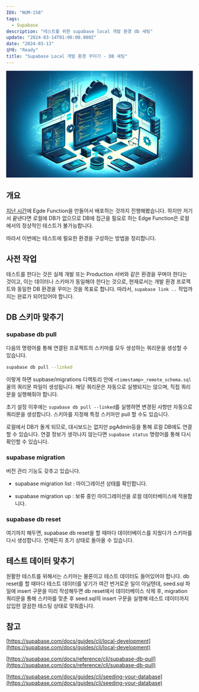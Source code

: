 ```yaml
---
IDX: "NUM-158"
tags:
  - Supabase
description: "테스트를 위한 supabase local 개발 환경 db 세팅"
update: "2024-03-14T01:06:00.000Z"
date: "2024-03-13"
상태: "Ready"
title: "Supabase Local 개발 환경 꾸미기 - DB 세팅"
---
```

![](image1.png)
## 개요

[지난 시간](https://sharknia.github.io/Supabase-Local-Dev-환경-꾸미기)에 Egde Function을 만들어서 배포하는 것까지 진행해봤습니다. 하지만 저기서 끝낸다면 로컬에 DB가 없으므로 DB에 접근을 필요로 하는 Edge Function은 로컬에서의 정상적인 테스트가 불가능합니다. 

따라서 이번에는 테스트에 필요한 환경을 구성하는 방법을 정리합니다. 

## 사전 작업

테스트를 한다는 것은 실제 개발 또는 Production 서버와 같은 환경을 꾸며야 한다는 것이고, 이는 데이터나 스키마가 동일해야 한다는 것으로, 현재로서는 개발 환경 프로젝트와 동일한 DB 환경을 꾸미는 것을 목표로 합니다. 따라서, `supabase link ..` 작업까지는 완료가 되어있어야 합니다. 

## DB 스키마 맞추기

### supabase db pull

다음의 명령어를 통해 연결된 프로젝트의 스키마를 모두 생성하는 쿼리문을 생성할 수 있습니다. 

```bash
supabase db pull --linked
```

이렇게 하면 supbase/migrations 디렉토리 안에 `<timestamp>_remote_schema.sql` 꼴의 쿼리문 파일이 생성됩니다. 해당 쿼리문은 자동으로 실행되지는 않으며, 직접 쿼리문을 실행해줘야 합니다. 

초기 설정 이후에는 `supabase db pull --linked`를 실행하면 변경된 사항만 자동으로 쿼리문을 생성합니다. 스키마를 지정해 특정 스키마만 pull 할 수도 있습니다. 

로컬에서 DB가 돌게 되므로, 대시보드는 없지만 pgAdmin등을 통해 로컬 DB에도 연결할 수 있습니다. 연결 정보가 생각나지 않는다면 `supabase status` 명령어를 통해 다시 확인할 수 있습니다. 

### supabase migration

버전 관리 기능도 갖추고 있습니다. 

- supabase migration list : 마이그레이션 상태를 확인합니다. 

- supabase migration up : 보류 중인 마이그레이션을 로컬 데이터베이스에 적용합니다. 

### supabase db reset

여기까지 해두면, supabase db reset을 할 때마다 데이터베이스를 지웠다가 스키마를 다시 생성합니다. 언제든지 초기 상태로 돌아올 수 있습니다. 

## 테스트 데이터 맞추기

원활한 테스트를 위해서는 스키마는 물론이고 테스트 데이터도 들어있어야 합니다. db reset를 할 때마다 테스트 데이터를 넣기가 여간 번거로운 일이 아닐텐데, seed.sql 파일에 insert 구문을 미리 작성해두면 db reset에서 데이터베이스 삭제 후, migration 쿼리문을 통해 스키마를 맞춘 후 seed.sql의 insert 구문을 실행해 테스트 데이터까지 삽입한 깔끔한 테스팅 상태로 맞춰줍니다. 

## 참고

[https://supabase.com/docs/guides/cli/local-development](https://supabase.com/docs/guides/cli/local-development)

[https://supabase.com/docs/reference/cli/supabase-db-pull](https://supabase.com/docs/reference/cli/supabase-db-pull)

[https://supabase.com/docs/guides/cli/seeding-your-database](https://supabase.com/docs/guides/cli/seeding-your-database)

